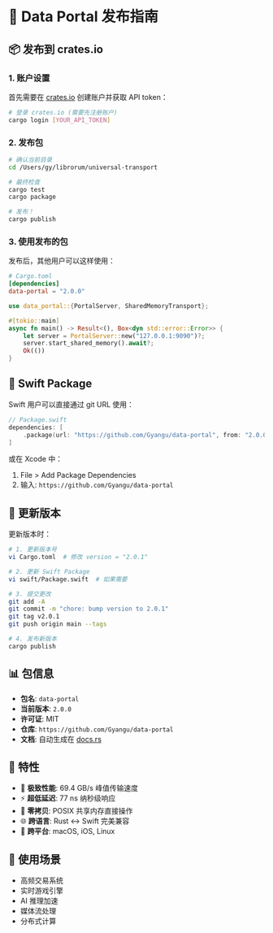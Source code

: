# 🚀 Data Portal 发布指南

## 📦 发布到 crates.io

### 1. 账户设置
首先需要在 [crates.io](https://crates.io/) 创建账户并获取 API token：

```bash
# 登录 crates.io (需要先注册账户)
cargo login [YOUR_API_TOKEN]
```

### 2. 发布包
```bash
# 确认当前目录
cd /Users/gy/librorum/universal-transport

# 最终检查
cargo test
cargo package

# 发布！
cargo publish
```

### 3. 使用发布的包
发布后，其他用户可以这样使用：

```toml
# Cargo.toml
[dependencies]
data-portal = "2.0.0"
```

```rust
use data_portal::{PortalServer, SharedMemoryTransport};

#[tokio::main]
async fn main() -> Result<(), Box<dyn std::error::Error>> {
    let server = PortalServer::new("127.0.0.1:9090")?;
    server.start_shared_memory().await?;
    Ok(())
}
```

## 📱 Swift Package

Swift 用户可以直接通过 git URL 使用：

```swift
// Package.swift
dependencies: [
    .package(url: "https://github.com/Gyangu/data-portal", from: "2.0.0")
]
```

或在 Xcode 中：
1. File > Add Package Dependencies
2. 输入: `https://github.com/Gyangu/data-portal`

## 🔄 更新版本

更新版本时：

```bash
# 1. 更新版本号
vi Cargo.toml  # 修改 version = "2.0.1"

# 2. 更新 Swift Package
vi swift/Package.swift  # 如果需要

# 3. 提交更改
git add -A
git commit -m "chore: bump version to 2.0.1"
git tag v2.0.1
git push origin main --tags

# 4. 发布新版本
cargo publish
```

## 📊 包信息

- **包名**: `data-portal`
- **当前版本**: `2.0.0`
- **许可证**: MIT
- **仓库**: `https://github.com/Gyangu/data-portal`
- **文档**: 自动生成在 [docs.rs](https://docs.rs/data-portal)

## 🌟 特性

- 🚀 **极致性能**: 69.4 GB/s 峰值传输速度
- ⚡ **超低延迟**: 77 ns 纳秒级响应
- 🔄 **零拷贝**: POSIX 共享内存直接操作
- 🌐 **跨语言**: Rust ↔ Swift 完美兼容
- 📱 **跨平台**: macOS, iOS, Linux

## 🎯 使用场景

- 高频交易系统
- 实时游戏引擎  
- AI 推理加速
- 媒体流处理
- 分布式计算